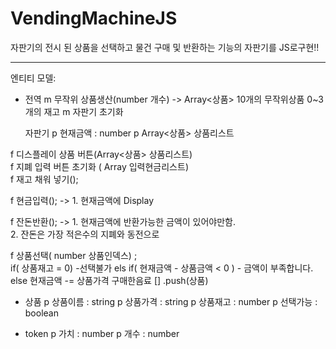 # VendingMachineJS
 자판기의 전시 된 상품을 선택하고 물건 구매 및 반환하는 기능의 자판기를 JS로구현!!

----------

엔티티 모델: 

- 전역
m 무작위 상품생산(number 개수)   ->  Array<상품>  10개의 무작위상품 0~3개의 재고
m 자판기 초기화


  자판기 
p 현재금액 : number
p Array<상품> 상품리스트 
 
f 디스플레이 상품 버튼(Array<상품> 상품리스트)  
f 지폐 입력 버튼 초기화 ( Array<token> 입력현금리스트)     
f 재고 채워 넣기();

f 현금입력();  -> 1. 현재금액에 Display

f 잔돈반환();  -> 1. 현재금액에 반환가능한 금액이 있어야만함.  
                  2. 잔돈은 가장 적은수의 지폐와 동전으로  

f 상품선택( number 상품인덱스) ;   
  if( 상품재고 = 0) 
    -선택불가
  els
     if( 현재금액 - 상품금액 < 0 )
        - 금액이 부족합니다. 
     else 
       현재금액 -= 상품가격 
       구매한음료 [] .push(상품)                       
 
                          
- 상품 
 p 상품이름 : string 
 p 상품가격 : string
 p 상품재고 : number
 p 선택가능 : boolean

   
- token 
 p 가치 : number
 p 개수 : number 


